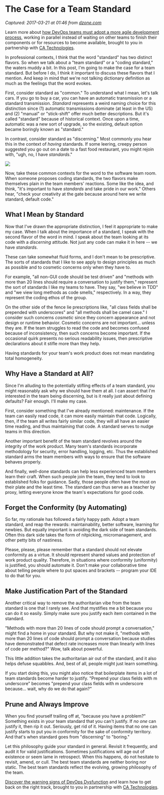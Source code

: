 # The Case for a Team Standard

_Captured: 2017-03-21 at 01:46 from [dzone.com](https://dzone.com/articles/the-case-for-a-team-standard)_

Learn more about [how DevOps teams must adopt a more agile development process](https://dzone.com/go?i=148026&u=https%3A%2F%2Fwww.ca.com%2Fus%2Fcollateral%2Febook%2Fexploring-the-tools-that-make-agile-parallel-development-possible.register.html%3Fmrm%3D540542%26cid%3DNA-DSP-ABUS-ACM-000195-00001285-000000492%26aid%3D00702), working in parallel instead of waiting on other teams to finish their components or for resources to become available, brought to you in partnership with [CA Technologies](https://dzone.com/go?i=148026&u=https%3A%2F%2Fwww.ca.com%2Fus%2Fcollateral%2Febook%2Fexploring-the-tools-that-make-agile-parallel-development-possible.register.html%3Fmrm%3D540542%26cid%3DNA-DSP-ABUS-ACM-000195-00001285-000000492%26aid%3D00702).

In professional contexts, I think that the word "standard" has two distinct flavors. So when we talk about a "team standard" or a "coding standard," the waters muddy a bit. In this post, I'm going to make the case for a team standard. But before I do, I think it important to discuss these flavors that I mention. And keep in mind that we're not talking dictionary definition as much as the feelings that the word evokes.

First, consider standard as "common." To understand what I mean, let's talk cars. If you go to buy a car, you can have an automatic transmission or a standard transmission. _Standard_ represents a weird naming choice for this distinction since (1) automatic transmissions dominate (at least in the US) and (2) "manual" or "stick-shift" offer much better descriptions. But it's called "standard" because of historical context. Once upon a time, automatic was a new sort of upgrade, so the existing, default option became boringly known as "standard."

In contrast, consider standard as "discerning." Most commonly you hear this in the context of _having_ standards. If some leering, creepy person suggested you go out on a date to a fast food restaurant, you might rejoin with, "ugh, no, I have _standards_."

![](http://www.daedtech.com/wp-content/uploads/2014/11/TooMuchConfidence.jpg)

Now, take these common contexts for the word to the software team room. When someone proposes coding standards, the two flavors make themselves plain in the team members' reactions. Some like the idea, and think, "it's important to have _standards_ and take pride in our work." Others hear, "check your creativity at the gate because around here we write standard, default code."

## What I Mean by Standard

Now that I've drawn the appropriate distinction, I feel it appropriate to make my case. When I talk about the importance of a standard, I speak with the second flavor of the word in mind. I speak about the team looking at its code with a _discerning_ attitude. Not just any code can make it in here -- we have _standards_.

These can take somewhat fluid forms, and I don't mean to be prescriptive. The sorts of standards that I like to see apply to design principles as much as possible and to cosmetic concerns only when they have to.

For example, "all non-GUI code should be test driven" and "methods with more than 20 lines should require a conversation to justify them," represent the sort of standards I like my teams to have. They say, "we believe in TDD" and "we view long methods as code smells," respectively. In a way, they represent the coding ethos of the group.

On the other side of the fence lie prescriptions like, "all class fields shall be prepended with underscores" and "all methods shall be camel case." I consider such concerns _cosmetic_ since they concern appearance and not design or runtime behavior. Cosmetic concerns are not important… unless they are. If the team struggles to read the code and becomes confused because of inconsistency, then such concerns become important. If the occasional quirk presents no serious readability issues, then prescriptive declarations about it stifle more than they help.

Having standards for your team's work product does not mean mandating total homogeneity.

## Why Have a Standard at All?

Since I'm alluding to the potentially stifling effects of a team standard, you might reasonably ask why we should have them at all. I can assert that I'm interested in the team being discerning, but is it really just about defining defaults? Fair enough. I'll make my case.

First, consider something that I've already mentioned: maintenance. If the team can easily read code, it can more easily maintain that code. Logically, then, if the team all writes fairly similar code, they will all have an easier time reading, and thus maintaining that code. A standard serves to nudge teams in this direction.

Another important benefit of the team standard revolves around the integrity of the work product. Many team's standards incorporate methodology for security, error handling, logging, etc. Thus the established standard arms the team members with ways to ensure that the software behaves properly.

And finally, well-done standards can help less experienced team members learn their craft. When such people join the team, they tend to look to established folks for guidance. Sadly, those people often have the most on their plate and the least time. The standard can thus serve as a teacher by proxy, letting everyone know the team's expectations for good code.

## Forget the Conformity (by Automating)

So far, my rationale has followed a fairly happy path. Adopt a team standard, and reap the rewards: maintainability, better software, learning for newbies. But equally important is avoiding the dark side of team standards. Often this dark side takes the form of nitpicking, micromanagement, and other petty bits of nastiness.

Please, please, please remember that a standard should not elevate conformity as a virtue. It should represent shared values and protection of work product quality. Therefore, in situations where conformity (uniformity) is justified, you should automate it. Don't make your collaborative time about telling people where to put spaces and brackets -- program your IDE to do that for you.

## Make Justification Part of the Standard

Another critical way to remove the authoritarian vibe from the team standard is one that I rarely see. And that mystifies me a bit because you can do it so easily. Simply make sure you justify each item contained in the standard.

"Methods with more than 20 lines of code should prompt a conversation," might find a home in your standard. But why not make it, "methods with more than 20 lines of code should prompt a conversation because studies have demonstrated that defect rate increases more than linearly with lines of code per method?" Wow, talk about powerful.

This little addition takes the authoritarian air out of the standard, and it also helps defuse squabbles. And, best of all, people might just learn something.

If you start doing this, you might also notice that boilerplate items in a lot of team standards become harder to justify. "Prepend your class fields with m underscore" becomes "prepend your class fields with m underscore because… wait, why do we do that again?"

## Prune and Always Improve

When you find yourself trailing off at, "because you have a problem?" Something exists in your team standard that you can't justify. If _no one_ can justify it, then rip it out. Seriously, get rid of it. Having items that no one can justify starts to put you in conformity for the sake of conformity territory. And that's when standard goes from "discerning" to "boring."

Let this philosophy guide your standard in general. Revisit it frequently, and audit it for valid justifications. Sometimes justifications will age out of existence or seem lame in retrospect. When this happens, do not hesitate to revisit, amend, or cull. The best team standards are neither boring nor static. The best team standards reflect the evolving, growing philosophy of the team.

[Discover the warning signs of DevOps Dysfunction](https://dzone.com/go?i=148027&u=http%3A%2F%2Ftransform.ca.com%2Fpragmatic-guide-to-devops.html%3Fmrm%3D540542%26cid%3DNA-DSP-ABUS-ACM-000195-00001286-000000493%26aid%3D00702) and learn how to get back on the right track, brought to you in partnership with [CA Technologies](https://dzone.com/go?i=148027&u=http%3A%2F%2Ftransform.ca.com%2Fpragmatic-guide-to-devops.html%3Fmrm%3D540542%26cid%3DNA-DSP-ABUS-ACM-000195-00001286-000000493%26aid%3D00702).
